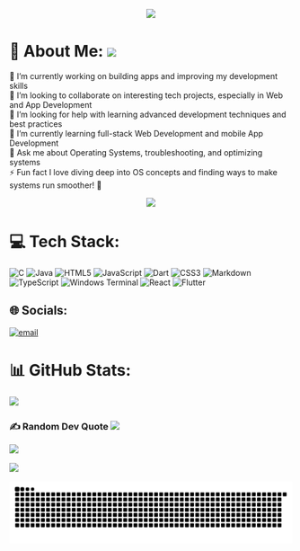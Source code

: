 <p align="center">
  <img src="https://user-images.githubusercontent.com/10498744/210012254-234538ff-d198-48aa-8964-37e6fd45d227.gif"/>
</p>


# 💫 About Me: <img src="https://media.giphy.com/media/mGcNjsfWAjY5AEZNw6/giphy.gif" width="50">

🔭 I’m currently working on building apps and improving my development skills<br>👯 I’m looking to collaborate on interesting tech projects, especially in Web and App Development <br>🤝 I’m looking for help with learning advanced development techniques and best practices <br>🌱 I’m currently learning full-stack Web Development and mobile App Development <br>💬 Ask me about Operating Systems, troubleshooting, and optimizing systems<br>⚡ Fun fact I love diving deep into OS concepts and finding ways to make systems run smoother! 🚀
    <p align="center">
      <img src="https://readme-typing-svg.demolab.com/?size=24&duration=3000&color=F75C7E&center=true&vCenter=true&width=500&lines=Frontend+Developer;Aspiring+Full-Stack+Developer;Tech+Enthusiast;Lifelong+Learner" />
    </p>


# 💻 Tech Stack:

![C](https://img.shields.io/badge/c-%2300599C.svg?style=flat&logo=c&logoColor=white) ![Java](https://img.shields.io/badge/java-%23ED8B00.svg?style=flat&logo=openjdk&logoColor=white) ![HTML5](https://img.shields.io/badge/html5-%23E34F26.svg?style=flat&logo=html5&logoColor=white) ![JavaScript](https://img.shields.io/badge/javascript-%23323330.svg?style=flat&logo=javascript&logoColor=%23F7DF1E) ![Dart](https://img.shields.io/badge/dart-%230175C2.svg?style=flat&logo=dart&logoColor=white) ![CSS3](https://img.shields.io/badge/css3-%231572B6.svg?style=flat&logo=css3&logoColor=white) ![Markdown](https://img.shields.io/badge/markdown-%23000000.svg?style=flat&logo=markdown&logoColor=white) ![TypeScript](https://img.shields.io/badge/typescript-%23007ACC.svg?style=flat&logo=typescript&logoColor=white) ![Windows Terminal](https://img.shields.io/badge/Windows%20Terminal-%234D4D4D.svg?style=flat&logo=windows-terminal&logoColor=white) ![React](https://img.shields.io/badge/react-%2320232a.svg?style=flat&logo=react&logoColor=%2361DAFB) ![Flutter](https://img.shields.io/badge/Flutter-%2302569B.svg?style=flat&logo=Flutter&logoColor=white)

## 🌐 Socials:

[![email](https://img.shields.io/badge/Email-D14836?logo=gmail&logoColor=white)](mailto:Utkarsh_thakur26@proton.me)

# 📊 GitHub Stats:

![](https://github-readme-stats.vercel.app/api?username=utkarsh-48&theme=moltack&hide_border=false&include_all_commits=false&count_private=false)<br/>
<!-- ![](https://nirzak-streak-stats.vercel.app/?user=utkarsh-48&theme=moltack&hide_border=false)<br/>
![](https://github-readme-stats.vercel.app/api/top-langs/?username=utkarsh-48&theme=moltack&hide_border=false&include_all_commits=false&count_private=false&layout=compact) -->

<!-- ## 🏆 GitHub Trophies

![](https://github-profile-trophy.vercel.app/?username=utkarsh-48&theme=catppuccin_latte&no-frame=false&no-bg=true&margin-w=4) -->

### ✍️ Random Dev Quote <img src="https://emojis.slackmojis.com/emojis/images/1621024394/39092/cat-roll.gif?1621024394" width="28" />

![](https://quotes-github-readme.vercel.app/api?type=horizontal&theme=dark)

<!-- ### 🔝 Top Contributed Repo

![](https://github-contributor-stats.vercel.app/api?username=utkarsh-48&limit=5&theme=tokyonight&combine_all_yearly_contributions=true)

--- -->

[![](https://visitcount.itsvg.in/api?id=utkarsh-48&icon=0&color=0)](https://visitcount.itsvg.in)

<!-- Proudly created with GPRM ( https://gprm.itsvg.in ) -->
<picture>
  <source media="(prefers-color-scheme: dark)" srcset="https://github.com/utkarsh-48/utkarsh-48/blob/output/github-snake-dark.svg" />
  <source media="(prefers-color-scheme: light)" srcset="https://github.com/utkarsh-48/utkarsh-48/blob/output/github-snake.svg" />
  <img alt="github-snake" src="https://github.com/utkarsh-48/utkarsh-48/blob/output/github-snake.svg" />
</picture>
